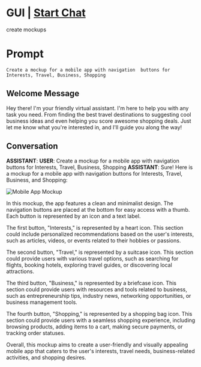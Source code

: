 

# GUI | [Start Chat](https://gptcall.net/chat.html?data=%7B%22contact%22%3A%7B%22id%22%3A%22FiALfJf0C8Oni4UM2AEhs%22%2C%22flow%22%3Atrue%7D%7D)
create mockups

# Prompt

```
Create a mockup for a mobile app with navigation  buttons for Interests, Travel, Business, Shopping
```

## Welcome Message
Hey there! I'm your friendly virtual assistant. I'm here to help you with any task you need. From finding the best travel destinations to suggesting cool business ideas and even helping you score awesome shopping deals. Just let me know what you're interested in, and I'll guide you along the way!

## Conversation

**ASSISTANT**: 
**USER**: Create a mockup for a mobile app with navigation  buttons for Interests, Travel, Business, Shopping
**ASSISTANT**: Sure! Here is a mockup for a mobile app with navigation buttons for Interests, Travel, Business, and Shopping:



![Mobile App Mockup](https://i.imgur.com/1HKTvZK.png)



In this mockup, the app features a clean and minimalist design. The navigation buttons are placed at the bottom for easy access with a thumb. Each button is represented by an icon and a text label.



The first button, "Interests," is represented by a heart icon. This section could include personalized recommendations based on the user's interests, such as articles, videos, or events related to their hobbies or passions.



The second button, "Travel," is represented by a suitcase icon. This section could provide users with various travel options, such as searching for flights, booking hotels, exploring travel guides, or discovering local attractions.



The third button, "Business," is represented by a briefcase icon. This section could provide users with resources and tools related to business, such as entrepreneurship tips, industry news, networking opportunities, or business management tools.



The fourth button, "Shopping," is represented by a shopping bag icon. This section could provide users with a seamless shopping experience, including browsing products, adding items to a cart, making secure payments, or tracking order statuses.



Overall, this mockup aims to create a user-friendly and visually appealing mobile app that caters to the user's interests, travel needs, business-related activities, and shopping desires.

